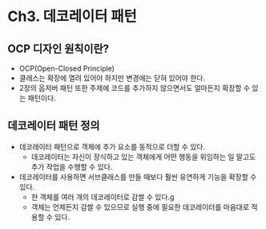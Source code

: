 # Ch3. 데코레이터 패턴
## OCP 디자인 원칙이란?
- OCP(Open-Closed Principle)
- 클래스는 확장에 열려 있어야 하지만 변경에는 닫혀 있어야 한다.
- 2장의 옵저버 패턴 또한 주제에 코드를 추가하지 않으면서도 얼마든지 확장할 수 있는 패턴이다.

## 데코레이터 패턴 정의
- 데코레이터 패턴으로 객체에 추가 요소를 동적으로 더할 수 있다.
  - 데코레이터는 자신이 장식하고 있는 객체에게 어떤 행동을 위임하는 일 말고도 추가 작업을 수행할 수 있다.
- 데코레이터를 사용하면 서브클래스를 만들 때보다 훨씬 유연하게 기능을 확장할 수 있다.
  - 한 객체를 여러 개의 데코레이터로 감쌀 수 있다.g 
  - 객체는 언제든지 감쌀 수 있으므로 실행 중에 필요한 데코레이터를 마음대로 적용할 수 있다.